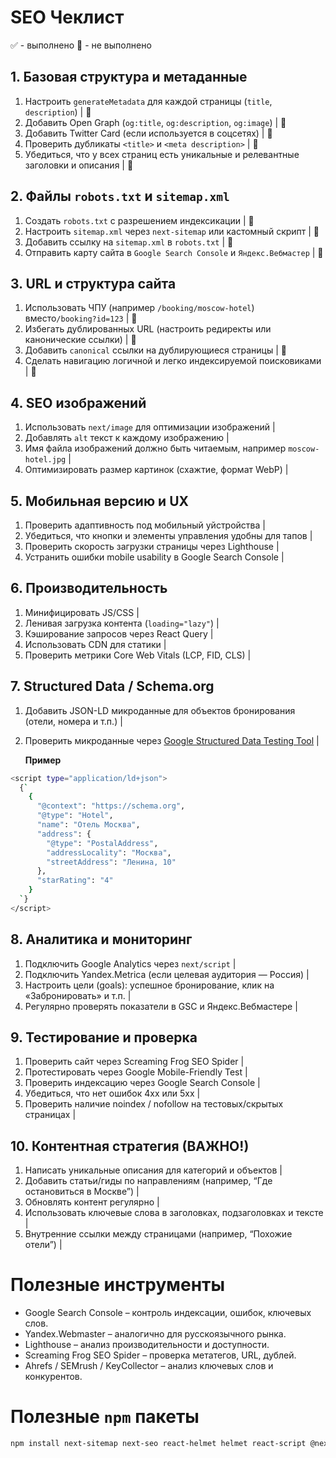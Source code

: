 # SEO Чеклист

✅ - выполнено
🔲 - не выполнено

## 1. Базовая структура и метаданные

1. Настроить `generateMetadata` для каждой страницы (`title`, `description`) | 🔲
2. Добавить Open Graph (`og:title`, `og:description`, `og:image`) | 🔲
3. Добавить Twitter Card (если используется в соцсетях) | 🔲
4. Проверить дубликаты `<title>` и `<meta description>` | 🔲
5. Убедиться, что у всех страниц есть уникальные и релевантные заголовки и описания | 🔲

## 2. Файлы `robots.txt` и `sitemap.xml`

1. Создать `robots.txt` с разрешением индексикации | 🔲
2. Настроить `sitemap.xml` через `next-sitemap` или кастомный скрипт | 🔲
3. Добавить ссылку на `sitemap.xml` в `robots.txt` | 🔲
4. Отправить карту сайта в `Google Search Console` и `Яндекс.Вебмастер` | 🔲

## 3. URL и структура сайта

1. Использовать ЧПУ (например `/booking/moscow-hotel`) вместо`/booking?id=123` | 🔲
2. Избегать дублированных URL (настроить редиректы или канонические ссылки) | 🔲
3. Добавить `canonical` ссылки на дублирующиеся страницы | 🔲
4. Сделать навигацию логичной и легко индексируемой поисковиками | 🔲

## 4. SEO изображений

1. Использовать `next/image` для оптимизации изображений |
2. Добавлять `alt` текст к каждому изображению |
3. Имя файла изображений должно быть читаемым, например `moscow-hotel.jpg` |
4. Оптимизировать размер картинок (схажтие, формат WebP) |

## 5. Мобильная версию и UX

1. Проверить адаптивность под мобильный уйстройства |
2. Убедиться, что кнопки и элементы управления удобны для тапов |
3. Проверить скорость загрузки страницы через Lighthouse |
4. Устранить ошибки mobile usability в Google Search Console |

## 6. Производительность

1. Минифицировать JS/CSS |
2. Ленивая загрузка контента (`loading="lazy"`) |
3. Кэширование запросов через React Query |
4. Использовать CDN для статики |
5. Проверить метрики Core Web Vitals (LCP, FID, CLS) |

## 7. Structured Data / Schema.org

1. Добавить JSON-LD микроданные для объектов бронирования (отели, номера и т.п.) |
2. Проверить микроданные через [Google Structured Data Testing Tool](https://developers.google.com/search/docs/appearance/structured-data) |

   **Пример**

```bash
<script type="application/ld+json">
  {`
    {
      "@context": "https://schema.org",
      "@type": "Hotel",
      "name": "Отель Москва",
      "address": {
        "@type": "PostalAddress",
        "addressLocality": "Москва",
        "streetAddress": "Ленина, 10"
      },
      "starRating": "4"
    }
  `}
</script>
```

## 8. Аналитика и мониторинг

1. Подключить Google Analytics через `next/script` |
2. Подключить Yandex.Metrica (если целевая аудитория — Россия) |
3. Настроить цели (goals): успешное бронирование, клик на «Забронировать» и т.п. |
4. Регулярно проверять показатели в GSC и Яндекс.Вебмастере |

## 9. Тестирование и проверка

1. Проверить сайт через Screaming Frog SEO Spider |
2. Протестировать через Google Mobile-Friendly Test |
3. Проверить индексацию через Google Search Console |
4. Убедиться, что нет ошибок 4xx или 5xx |
5. Проверить наличие noindex / nofollow на тестовых/скрытых страницах |

## 10. Контентная стратегия (ВАЖНО!)

1. Написать уникальные описания для категорий и объектов |
2. Добавить статьи/гиды по направлениям (например, “Где остановиться в Москве”) |
3. Обновлять контент регулярно |
4. Использовать ключевые слова в заголовках, подзаголовках и тексте |
5. Внутренние ссылки между страницами (например, “Похожие отели”) |

# Полезные инструменты

- Google Search Console – контроль индексации, ошибок, ключевых слов.
- Yandex.Webmaster – аналогично для русскоязычного рынка.
- Lighthouse – анализ производительности и доступности.
- Screaming Frog SEO Spider – проверка метатегов, URL, дублей.
- Ahrefs / SEMrush / KeyCollector – анализ ключевых слов и конкурентов.

# Полезные `npm` пакеты

```bash
npm install next-sitemap next-seo react-helmet helmet react-script @next-meta/seo
```
